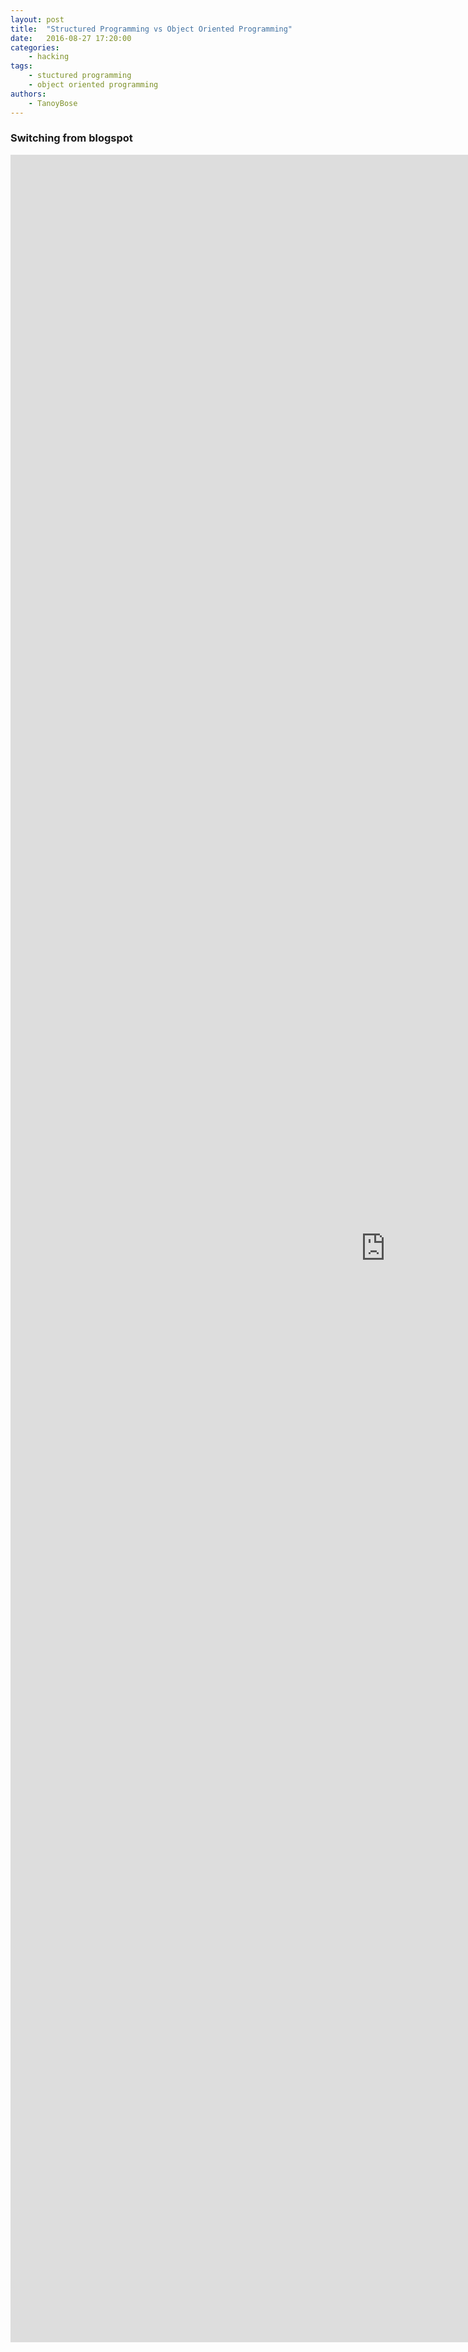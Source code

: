 ```yaml
---
layout: post
title:  "Structured Programming vs Object Oriented Programming"
date:   2016-08-27 17:20:00
categories:
    - hacking
tags:
    - stuctured programming
    - object oriented programming
authors:
    - TanoyBose
---
```


### Switching from blogspot

<iframe src="http://c0dehouse.blogspot.in/2013/06/structured-vs-object-oriented.html" frameborder="0" height="3500" width="1200" scrolling="no" allowfullscreen></iframe>

